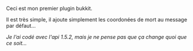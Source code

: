Ceci est mon premier plugin bukkit.

Il est très simple, il ajoute simplement les coordonées de mort au message par défaut...

*Je l'ai codé avec l'api 1.5.2, mais je ne pense pas que ça change quoi que ce soit...*

